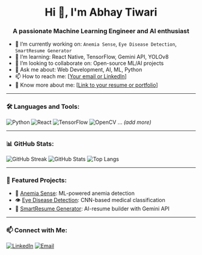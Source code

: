 <h1 align="center">Hi 👋, I'm Abhay Tiwari</h1>
<h3 align="center">A passionate Machine Learning Engineer and AI enthusiast</h3>

- 🔭 I’m currently working on: `Anemia Sense`, `Eye Disease Detection`, `SmartResume Generator`
- 🌱 I’m learning: React Native, TensorFlow, Gemini API, YOLOv8
- 👯 I’m looking to collaborate on: Open-source ML/AI projects
- 💬 Ask me about: Web Development, AI, ML, Python
- 📫 How to reach me: [[Your email or LinkedIn](https://www.linkedin.com/in/abhaytiwari30)]
- 📄 Know more about me: [[Link to your resume or portfolio](https://drive.google.com/file/d/1x1aV5M8_U96Lh98LMwbwX20yR1DjrKjV/view?usp=drive_link)]

---

### 🛠️ Languages and Tools:
![Python](https://img.shields.io/badge/Python-3670A0?style=for-the-badge&logo=python&logoColor=white)
![React](https://img.shields.io/badge/React-20232A?style=for-the-badge&logo=react&logoColor=61DAFB)
![TensorFlow](https://img.shields.io/badge/TensorFlow-FF6F00?style=for-the-badge&logo=TensorFlow&logoColor=white)
![OpenCV](https://img.shields.io/badge/OpenCV-27338e?style=for-the-badge&logo=opencv&logoColor=white)
... *(add more)*

---

### 📊 GitHub Stats:
![GitHub Streak](https://github-readme-streak-stats.herokuapp.com/?user=your-username&theme=radical)
![GitHub Stats](https://github-readme-stats.vercel.app/api?username=your-username&show_icons=true&theme=tokyonight)
![Top Langs](https://github-readme-stats.vercel.app/api/top-langs/?username=your-username&layout=compact&theme=tokyonight)

---

### 🚀 Featured Projects:
- 🔬 [Anemia Sense](https://github.com/yourusername/anemia-sense): ML-powered anemia detection
- 👁️ [Eye Disease Detection](https://github.com/yourusername/eye-disease-detection): CNN-based medical classification
- 📄 [SmartResume Generator](https://github.com/yourusername/smartresume): AI-resume builder with Gemini API

---

### 📫 Connect with Me:
[![LinkedIn](https://img.shields.io/badge/LinkedIn-blue?logo=linkedin&style=for-the-badge)](https://www.linkedin.com/in/abhaytiwari30/)
[![Email](https://img.shields.io/badge/Email-D14836?style=for-the-badge&logo=gmail&logoColor=white)](mailto:at3032003@gmail.com)


